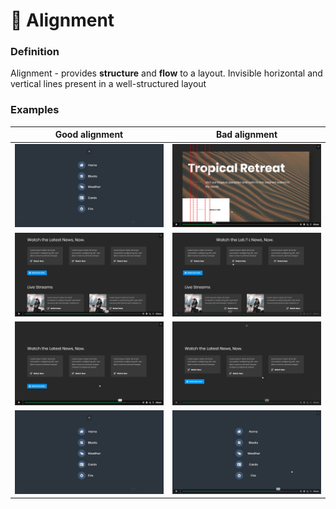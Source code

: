 # 📐 Alignment

### Definition

Alignment - provides **structure** and **flow** to a layout. Invisible horizontal and vertical lines present in a well-structured layout

### Examples

| Good alignment                           | Bad alignment                            |
| ---------------------------------------- | ---------------------------------------- |
| ![](<../.gitbook/assets/image (4).png>)  | ![](<../.gitbook/assets/image (18).png>) |
| ![](<../.gitbook/assets/image (11).png>) | ![](<../.gitbook/assets/image (13).png>) |
| ![](<../.gitbook/assets/image (15).png>) | ![](<../.gitbook/assets/image (9).png>)  |
| ![](<../.gitbook/assets/image (5).png>)  | ![](<../.gitbook/assets/image (3).png>)  |

